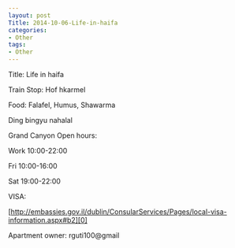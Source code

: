```yaml
---
layout: post
Title: 2014-10-06-Life-in-haifa
categories:
- Other
tags:
- Other
---
```

Title: Life in haifa

Train Stop: Hof hkarmel

  
Food: Falafel, Humus, Shawarma

Ding bingyu nahalal

Grand Canyon Open hours:

Work 10:00-22:00

Fri 10:00-16:00

Sat 19:00-22:00

VISA:

[http://embassies.gov.il/dublin/ConsularServices/Pages/local-visa-information.aspx#b2][0]

Apartment owner: rguti100@gmail



[0]: http://embassies.gov.il/dublin/ConsularServices/Pages/local-visa-information.aspx#b2